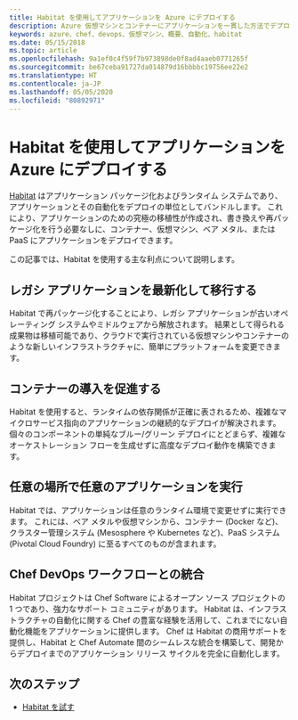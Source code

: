 ```yaml
---
title: Habitat を使用してアプリケーションを Azure にデプロイする
description: Azure 仮想マシンとコンテナーにアプリケーションを一貫した方法でデプロイする方法を説明します
keywords: azure、chef、devops、仮想マシン、概要、自動化、habitat
ms.date: 05/15/2018
ms.topic: article
ms.openlocfilehash: 9a1ef0c4f59f7b973898de0f8ad4aaeb0771265f
ms.sourcegitcommit: be67ceba91727da014879d16bbbbc19756ee22e2
ms.translationtype: HT
ms.contentlocale: ja-JP
ms.lasthandoff: 05/05/2020
ms.locfileid: "80892971"
---
```

# <a name="use-habitat-to-deploy-your-application-to-azure"></a>Habitat を使用してアプリケーションを Azure にデプロイする

[Habitat](https://www.habitat.sh/) はアプリケーション パッケージ化およびランタイム システムであり、アプリケーションとその自動化をデプロイの単位としてバンドルします。 これにより、アプリケーションのための究極の移植性が作成され、書き換えや再パッケージ化を行う必要なしに、コンテナー、仮想マシン、ベア メタル、または PaaS にアプリケーションをデプロイできます。

この記事では、Habitat を使用する主な利点について説明します。

## <a name="modernize-and-move-legacy-applications"></a>レガシ アプリケーションを最新化して移行する

Habitat で再パッケージ化することにより、レガシ アプリケーションが古いオペレーティング システムやミドルウェアから解放されます。 結果として得られる成果物は移植可能であり、クラウドで実行されている仮想マシンやコンテナーのような新しいインフラストラクチャに、簡単にプラットフォームを変更できます。

## <a name="accelerate-container-adoption"></a>コンテナーの導入を促進する

Habitat を使用すると、ランタイムの依存関係が正確に表されるため、複雑なマイクロサービス指向のアプリケーションの継続的なデプロイが解決されます。 個々のコンポーネントの単純なブルー/グリーン デプロイにとどまらず、複雑なオーケストレーション フローを生成せずに高度なデプロイ動作を構築できます。

## <a name="run-any-application-anywhere"></a>任意の場所で任意のアプリケーションを実行

Habitat では、アプリケーションは任意のランタイム環境で変更せずに実行できます。 これには、ベア メタルや仮想マシンから、コンテナー (Docker など)、クラスター管理システム (Mesosphere や Kubernetes など)、PaaS システム (Pivotal Cloud Foundry) に至るすべてのものが含まれます。

## <a name="integrate-into-the-chef-devops-workflow"></a>Chef DevOps ワークフローとの統合

Habitat プロジェクトは Chef Software によるオープン ソース プロジェクトの 1 つであり、強力なサポート コミュニティがあります。 Habitat は、インフラストラクチャの自動化に関する Chef の豊富な経験を活用して、これまでにない自動化機能をアプリケーションに提供します。 Chef は Habitat の商用サポートを提供し、Habitat と Chef Automate 間のシームレスな統合を構築して、開発からデプロイまでのアプリケーション リリース サイクルを完全に自動化します。

## <a name="next-steps"></a>次のステップ

* [Habitat を試す](https://www.habitat.sh/learn/)
